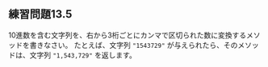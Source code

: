 ## 練習問題13.5

10進数を含む文字列を、右から3桁ごとにカンマで区切られた数に変換するメソッドを書きなさい。
たとえば、文字列 `"1543729"` が与えられたら、そのメソッドは、文字列 `"1,543,729"` を返します。

